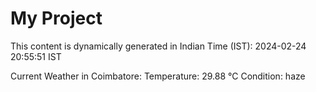 # My Project

This content is dynamically generated in Indian Time (IST): 2024-02-24 20:55:51 IST


Current Weather in Coimbatore:
Temperature: 29.88 °C
Condition: haze
